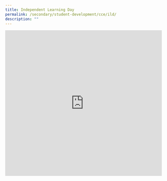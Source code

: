 ```yaml
---
title: Independent Learning Day
permalink: /secondary/student-development/cce/ild/
description: ""
---
```


<div style="width:100%; height:470px">
	<iframe allowfullscreen="true" height="100%" width="100%" frameborder="0" src="https://docs.google.com/presentation/d/e/2PACX-1vQ6aon6NaV0ruBKiXgFdmFgQEsy9DI2ujgJMpu2liayA8T5eeSeKNPoApO4U65QWkaFKtCNc-v6jjAK/embed?start=false&loop=false&delayms=3000"></iframe>
	</div>